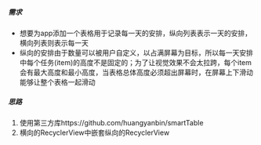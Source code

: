 ##### 需求

- 想要为app添加一个表格用于记录每一天的安排，纵向列表表示一天的安排，横向列表则表示每一天
- 纵向的安排由于数量可以被用户自定义，以占满屏幕为目标，所以每一天安排中每个任务(item)的高度不是固定的；为了让视觉效果不会太拉跨，每个item会有最大高度和最小高度，当表格总体高度必须超出屏幕时，在屏幕上下滑动能够让整个表格一起滑动

##### 思路

1. 使用第三方库https://github.com/huangyanbin/smartTable
2. 横向的RecyclerView中嵌套纵向的RecyclerView

